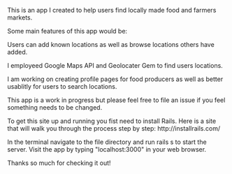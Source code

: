 <p>This is an app I created to help users find locally made food and farmers markets.</p>

Some main features of this app would be:
<p>Users can add known locations as well as browse locations others have added.</p> 
<p>I employeed Google Maps API and Geolocater Gem to find users locations.</p> 
<p>I am working on creating profile pages for food producers as well as better usablitly for users to search locations.</p> 

<p>This app is a work in progress but please feel free to file an issue if you feel something needs to be changed.</p>

<p>To get this site up and running you fist need to install Rails. Here is a site that will walk you through the process step by step: http://installrails.com/</p>

<p>In the terminal navigate to the file directory and run rails s to start the server. Visit the app by typing "localhost:3000" in your web browser.</p>

<p>Thanks so much for checking it out! </p>